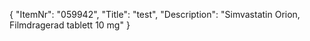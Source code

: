 {
  "ItemNr": "059942",
  "Title": "test",
  "Description": "Simvastatin Orion, Filmdragerad tablett 10 mg"
}